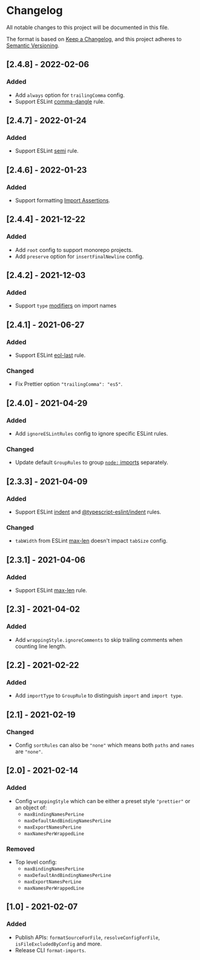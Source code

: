 <!-- markdownlint-configure-file
{
  "no-duplicate-heading": {
    "siblings_only": true
  }
}
-->

# Changelog

All notable changes to this project will be documented in this file.

The format is based on [Keep a Changelog](https://keepachangelog.com/en/1.0.0/),
and this project adheres to [Semantic Versioning](https://semver.org/spec/v2.0.0.html).

<!-- [Stacked changes]

-->

## [2.4.8] - 2022-02-06

### Added

- Add `always` option for `trailingComma` config.
- Support ESLint [comma-dangle](https://eslint.org/docs/rules/comma-dangle) rule.

## [2.4.7] - 2022-01-24

### Added

- Support ESLint [semi](https://eslint.org/docs/rules/semi) rule.

## [2.4.6] - 2022-01-23

### Added

- Support formatting [Import Assertions](https://devblogs.microsoft.com/typescript/announcing-typescript-4-5/#import-assertions).

## [2.4.4] - 2021-12-22

### Added

- Add `root` config to support monorepo projects.
- Add `preserve` option for `insertFinalNewline` config.

## [2.4.2] - 2021-12-03

### Added

- Support `type` [modifiers](https://devblogs.microsoft.com/typescript/announcing-typescript-4-5/#type-on-import-names) on import names

## [2.4.1] - 2021-06-27

### Added

- Support ESLint [eol-last](https://eslint.org/docs/rules/eol-last) rule.

### Changed

- Fix Prettier option `"trailingComma": "es5"`.

## [2.4.0] - 2021-04-29

### Added

- Add `ignoreESLintRules` config to ignore specific ESLint rules.

### Changed

- Update default `GroupRules` to group [`node:` imports](https://nodejs.org/api/esm.html#esm_node_imports) separately.

## [2.3.3] - 2021-04-09

### Added

- Support ESLint [indent](https://eslint.org/docs/rules/indent) and
  [@typescript-eslint/indent](https://github.com/typescript-eslint/typescript-eslint/blob/master/packages/eslint-plugin/docs/rules/indent.md)
  rules.

### Changed

- `tabWidth` from ESLint [max-len](https://eslint.org/docs/rules/max-len) doesn't impact `tabSize` config.

## [2.3.1] - 2021-04-06

### Added

- Support ESLint [max-len](https://eslint.org/docs/rules/max-len) rule.

## [2.3] - 2021-04-02

### Added

- Add `wrappingStyle.ignoreComments` to skip trailing comments when counting line length.

## [2.2] - 2021-02-22

### Added

- Add `importType` to `GroupRule` to distinguish `import` and `import type`.

## [2.1] - 2021-02-19

### Changed

- Config `sortRules` can also be `"none"` which means both `paths` and `names` are `"none"`.

## [2.0] - 2021-02-14

### Added

- Config `wrappingStyle` which can be either a preset style `"prettier"` or an object of:
  - `maxBindingNamesPerLine`
  - `maxDefaultAndBindingNamesPerLine`
  - `maxExportNamesPerLine`
  - `maxNamesPerWrappedLine`

### Removed

- Top level config:
  - `maxBindingNamesPerLine`
  - `maxDefaultAndBindingNamesPerLine`
  - `maxExportNamesPerLine`
  - `maxNamesPerWrappedLine`

## [1.0] - 2021-02-07

### Added

- Publish APIs: `formatSourceForFile`, `resolveConfigForFile`, `isFileExcludedByConfig` and more.
- Release CLI `format-imports`.
